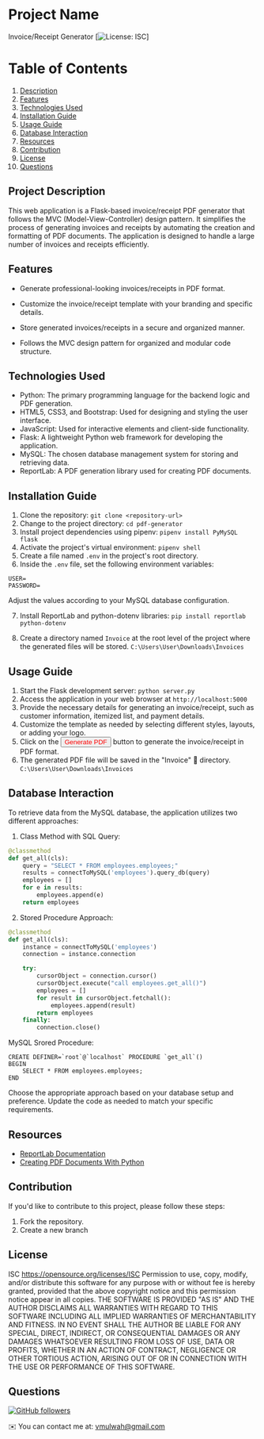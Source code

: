 # Project Name
Invoice/Receipt Generator
[![License: ISC](https://img.shields.io/badge/License-ISC-blue.svg)]
# Table of Contents
1. [Description](#description)
2. [Features](#features)
3. [Technologies Used](#technologies)
4. [Installation Guide](#install)
5. [Usage Guide](#usage)
6. [Database Interaction](#database)
7. [Resources](#resources)
8. [Contribution](#contribution)
9. [License](#license)
10. [Questions](#questions)

## Project Description <a name="description"></a>
This web application is a Flask-based invoice/receipt PDF generator that follows the MVC (Model-View-Controller) design pattern. It simplifies the process of generating invoices and receipts by automating the creation and formatting of PDF documents. The application is designed to handle a large number of invoices and receipts efficiently.
## Features <a name="features"></a>
- Generate professional-looking invoices/receipts in PDF format.

- Customize the invoice/receipt template with your branding and specific details.

- Store generated invoices/receipts in a secure and organized manner.

- Follows the MVC design pattern for organized and modular code structure.

## Technologies Used <a name="technologies"></a>
- Python: The primary programming language for the backend logic and PDF generation.
- HTML5, CSS3, and Bootstrap: Used for designing and styling the user interface.
- JavaScript: Used for interactive elements and client-side functionality.
- Flask: A lightweight Python web framework for developing the application.
- MySQL: The chosen database management system for storing and retrieving data.
- ReportLab: A PDF generation library used for creating PDF documents.
## Installation Guide <a name="install"></a>
1. Clone the repository: `git clone <repository-url>`
2. Change to the project directory: `cd pdf-generator`
3. Install project dependencies using pipenv: `pipenv install PyMySQL flask`
4. Activate the project's virtual environment: `pipenv shell`
5. Create a file named `.env` in the project's root directory.
6. Inside the `.env` file, set the following environment variables:

```
USER=
PASSWORD=
```
Adjust the values according to your MySQL database configuration.

7. Install ReportLab and python-dotenv libraries: `pip install reportlab python-dotenv`

8. Create a directory named `Invoice` at the root level of the project where the generated files will be stored. `C:\Users\User\Downloads\Invoices`

## Usage Guide <a name="usage"></a>
1. Start the Flask development server: `python server.py`
2. Access the application in your web browser at `http://localhost:5000`
3. Provide the necessary details for generating an invoice/receipt, such as customer information, itemized list, and payment details.
4. Customize the template as needed by selecting different styles, layouts, or adding your logo.
5. Click on the <button style="color:red;">Generate PDF</button> button to generate the invoice/receipt in PDF format.
6. The generated PDF file will be saved in the "Invoice" 📁 directory. `C:\Users\User\Downloads\Invoices`

## Database Interaction <a name="database"></a>
To retrieve data from the MySQL database, the application utilizes two different approaches:
1. Class Method with SQL Query:

```python
@classmethod
def get_all(cls):
    query = "SELECT * FROM employees.employees;"
    results = connectToMySQL('employees').query_db(query)
    employees = []
    for e in results:
        employees.append(e)
    return employees
```

2. Stored Procedure Approach:

```python
@classmethod
def get_all(cls):
    instance = connectToMySQL('employees')
    connection = instance.connection

    try:
        cursorObject = connection.cursor()
        cursorObject.execute("call employees.get_all()")
        employees = []
        for result in cursorObject.fetchall():
            employees.append(result)
        return employees
    finally:
        connection.close()
```

MySQL Srored Procedure:

```mysql
CREATE DEFINER=`root`@`localhost` PROCEDURE `get_all`()
BEGIN
    SELECT * FROM employees.employees;
END
```
Choose the appropriate approach based on your database setup and preference. Update the code as needed to match your specific requirements.

## Resources <a name="resources"></a>
- [ReportLab Documentation](https://docs.reportlab.com/reportlab/userguide/ch7_tables/)
- [Creating PDF Documents With Python](https://chat.openai.com/#:~:text=ReportLab%20Documentation-,Creating%20PDF%20Documents%20With%20Python,-Contribution)

## Contribution <a name="contribution"></a>
If you'd like to contribute to this project, please follow these steps:
1. Fork the repository.
2. Create a new branch

## License <a name="license"></a>
ISC https://opensource.org/licenses/ISC
Permission to use, copy, modify, and/or distribute this software for any purpose with or without fee is hereby granted, provided that the above copyright notice and this permission notice appear in all copies.
      THE SOFTWARE IS PROVIDED "AS IS" AND THE AUTHOR DISCLAIMS ALL WARRANTIES WITH REGARD TO THIS SOFTWARE INCLUDING ALL IMPLIED WARRANTIES OF MERCHANTABILITY AND FITNESS. IN NO EVENT SHALL THE AUTHOR BE LIABLE FOR ANY SPECIAL, DIRECT, INDIRECT, OR CONSEQUENTIAL DAMAGES OR ANY DAMAGES WHATSOEVER RESULTING FROM LOSS OF USE, DATA OR PROFITS, WHETHER IN AN ACTION OF CONTRACT, NEGLIGENCE OR OTHER TORTIOUS ACTION, ARISING OUT OF OR IN CONNECTION WITH THE USE OR PERFORMANCE OF THIS SOFTWARE.
## Questions <a name="questions"></a>
[![GitHub followers](https://img.shields.io/github/followers/F-Nunnez?logo=github&style=for-the-badge&color=0891b2&labelColor=1c1917)](https://www.github.com/F-Nunnez)

✉️ You can contact me at: [vmulwah@gmail.com](mailto:francisconunez582@gmail.com)
